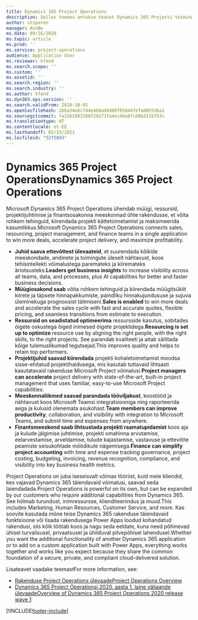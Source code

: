 ```yaml
---
title: Dynamics 365 Project Operations
description: Selles teemas antakse teavet Dynamics 365 Projecti toimingutes.
author: stsporen
manager: AnnBe
ms.date: 09/16/2020
ms.topic: article
ms.prod: ''
ms.service: project-operations
audience: Application User
ms.reviewer: kfend
ms.search.scope: ''
ms.custom: ''
ms.assetid: ''
ms.search.region: ''
ms.search.industry: ''
ms.author: kfend
ms.dyn365.ops.version: ''
ms.search.validFrom: 2020-10-01
ms.openlocfilehash: 2b6a34e6c744e4b8ad9400f05844fefa005536a1
ms.sourcegitcommit: fa32b1893286f20271fa4ec4be8fc68bd135f53c
ms.translationtype: HT
ms.contentlocale: et-EE
ms.lasthandoff: 02/15/2021
ms.locfileid: "5275893"
---
```

# <a name="dynamics-365-project-operations"></a><span data-ttu-id="f0ba0-103">Dynamics 365 Project Operations</span><span class="sxs-lookup"><span data-stu-id="f0ba0-103">Dynamics 365 Project Operations</span></span>

<span data-ttu-id="f0ba0-104">Microsoft Dynamics 365 Project Operations ühendab müügi, ressursid, projektijuhtimise ja finantsosakonna meeskonnad ühte rakendusse, et võita rohkem tehinguid, kiirendada projekti kättetoimetamist ja maksimeerida kasumlikkus.</span><span class="sxs-lookup"><span data-stu-id="f0ba0-104">Microsoft Dynamics 365 Project Operations connects sales, resourcing, project management, and finance teams in a single application to win more deals, accelerate project delivery, and maximize profitability.</span></span>

-   <span data-ttu-id="f0ba0-105">**Juhid saava ettevõttest ülevaateid**, et suurendada kõikide meeskondade, andmete ja toimingute üleselt nähtavust, koos tehisintellekti võimalustega paremateks ja kiiremateks äriotsusteks.</span><span class="sxs-lookup"><span data-stu-id="f0ba0-105">**Leaders get business insights** to increase visibility across all teams, data, and processes, plus AI capabilities for better and faster business decisions.</span></span>
-   <span data-ttu-id="f0ba0-106">**Müügiosakond saab** võita rohkem tehinguid ja kiirendada müügitsüklit kiirete ja täpsete hinnapakkumiste, paindliku hinnakujundususe ja sujuva üleminekuga prognoosist täitmiseni.</span><span class="sxs-lookup"><span data-stu-id="f0ba0-106">**Sales is enabled** to win more deals and accelerate the sales cycle with fast and accurate quotes, flexible pricing, and seamless transitions from estimate to execution.</span></span>
-   <span data-ttu-id="f0ba0-107">**Ressursid on seadistatud optimeerima** ressursside kasutus, sobitades õigete oskustega õiged inimesed õigete projektidega.</span><span class="sxs-lookup"><span data-stu-id="f0ba0-107">**Resourcing is set up to optimize** resource use by aligning the right people, with the right skills, to the right projects.</span></span> <span data-ttu-id="f0ba0-108">See parandab kvaliteeti ja aitab säilitada kõige tulemuslikumad tegutsejad.</span><span class="sxs-lookup"><span data-stu-id="f0ba0-108">This improves quality and helps to retain top performers.</span></span>
-   <span data-ttu-id="f0ba0-109">**Projektijuhid saavad kiirendada** projekti kohaletoimetamist moodsa sisse-ehitatud projektihaldusega, mis kasutab tuttavaid lihtsasti kasutatavaid rakenduse Microsoft Project võimalusi.</span><span class="sxs-lookup"><span data-stu-id="f0ba0-109">**Project managers can accelerate** project delivery with state-of-the-art, built-in project management that uses familiar, easy-to-use Microsoft Project capabilities.</span></span>
-   <span data-ttu-id="f0ba0-110">**Meeskonnaliikmed saavad parandada tööviljakust**, koostööd ja nähtavust koos Microsoft Teamsi integratsiooniga ning raporteerida aega ja kulusid olenemata asukohast.</span><span class="sxs-lookup"><span data-stu-id="f0ba0-110">**Team members can improve productivity**, collaboration, and visibility with integration to Microsoft Teams, and submit time and expenses from anywhere.</span></span>
-   <span data-ttu-id="f0ba0-111">**Finantsmeeskond saab lihtsustada projekti raamatupidamist** koos aja ja kulude jälgimise juhtimise, projekti omahinna arvutamise, eelarvestamise, arveldamise, tulude kajastamise, vastavuse ja ettevõtte peamiste seisukohtade mõõdikute nägemisega.</span><span class="sxs-lookup"><span data-stu-id="f0ba0-111">**Finance can simplify project accounting** with time and expense tracking governance, project costing, budgeting, invoicing, revenue recognition, compliance, and visibility into key business health metrics.</span></span>

<span data-ttu-id="f0ba0-112">Project Operations on juba iseseisvalt võimas tööriist, kuid meie kliendid, kes vajavad Dynamics 365 täiendavaid võimalusi, saavad seda laiendadada.</span><span class="sxs-lookup"><span data-stu-id="f0ba0-112">Project Operations is powerful on its own, but can be expanded by our customers who require additional capabilities from Dynamics 365.</span></span> <span data-ttu-id="f0ba0-113">See hõlmab turundust, inimressursse, klienditeenindus ja muud.</span><span class="sxs-lookup"><span data-stu-id="f0ba0-113">This includes Marketing, Human Resources, Customer Service, and more.</span></span> <span data-ttu-id="f0ba0-114">Kas soovite kasutada mõne teise Dynamics 365 rakenduse täiendavaid funktsioone või lisada rakendusega Power Apps loodud kohandatud rakendusi, siis kõik töötab koos ja nagu seda eeldate, kuna need põhinevad ühisel turvalisusel, privaatsusel ja ühilduval pilvepõhisel lahendusel.</span><span class="sxs-lookup"><span data-stu-id="f0ba0-114">Whether you want the additional functionality of another Dynamics 365 application or to add on a custom application built with Power Apps, everything works together and works like you expect because they share the common foundation of a secure, private, and compliant cloud-delivered solution.</span></span>

<span data-ttu-id="f0ba0-115">Lisateavet vaadake teemast</span><span class="sxs-lookup"><span data-stu-id="f0ba0-115">For more information, see:</span></span>

- [<span data-ttu-id="f0ba0-116">Rakenduse Project Operations ülevaade</span><span class="sxs-lookup"><span data-stu-id="f0ba0-116">Project Operations Overview</span></span>](https://dynamics.microsoft.com/en-us/project-operations/overview/)
- [<span data-ttu-id="f0ba0-117">Dynamics 365 Project Operationsi 2020. aasta 1. laine väljaande ülevaade</span><span class="sxs-lookup"><span data-stu-id="f0ba0-117">Overview of Dynamics 365 Project Operations 2020 release wave 1</span></span>](https://docs.microsoft.com/dynamics365-release-plan/2020wave1/dynamics365-project-operations/)



[!INCLUDE[footer-include](includes/footer-banner.md)]